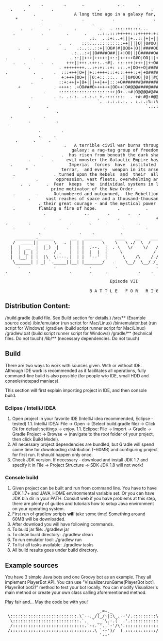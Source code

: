 <pre>
         .    .        .      .             . .     .        .          .          .
  .    .          .                 .                    .                .    .
           .               A long time ago in a galaxy far, far away...   .
    *         .               .           .               .        .             .
              .      .            .                 .                         +      .
      .   .      .         .         .   . :::::+::::...      .          .         .
   .          .         .      .    ..::.:::+++++:::+++++:+::.    .     .
                                 .:.  ..:+:..+|||+..::|+|+||++|:.             .     .
                     .   .    :::....:::::::::++||||O||O#OO|OOO|+|:.    .
     .   .      .      .    .:..:..::+||OO#|#|OOO+|O||####OO###O+:+|+               .
                          .:...:+||O####O##||+|OO|||O#####O#O||OO|++||:     .    .
.          .             ..::||+++|+++++|+::|+++++O#O|OO|||+++..:OOOOO|+  .         .
   .   .      .   .     +++||++:.:++:..+#|. ::::++|+++||++O##O+:.++|||#O+    .
         .           . ++++++++...:+:+:.:+: ::..+|OO++O|########|++++||##+            .
.          .       .  :::+++|O+||+::++++:::+:::+++::+|+O###########OO|:+OO       .  .
              .       +:+++|OO+|||O:+:::::.. .||O#OOO||O||#@###@######:+|O|  .
          .          ::+:++|+|O+|||++|++|:::+O#######O######O@############O
     +             . ++++: .+OO###O++++++|OO++|O#@@@####@##################+         .
               .     ::::::::::::::::::::++|O+..+#|O@@@@#@###O|O#O##@#OO####     .
          .        . :. .:.:. .:.:.: +.::::::::  . +#:#@:#@@@#O||O#O@:###:#| .      .
                                    `. .:.:.:.:. . :.:.:%::%%%:::::%::::%:::
         .      .                                      `.:.:.:.:   :.:.:.:.  .   .
                    .                                                                .
  .            .
         .          .                                                       .   .
 .                                                                                    .
             .        .                                                           .
             .     .                                                           .    *  .
    .      .     .                                                        .
                       .   A terrible civil war burns throughout the  .        .     .
                          galaxy: a rag-tag group of freedom fighters   .  .
              .       .  has risen from beneath the dark shadow of the            .
         .        .     evil monster the Galactic Empire has become.                  .
  .        .             Imperial  forces  have  instituted  a reign of   .      .
        *             terror,  and every  weapon in its arsenal has  been
   .               . turned upon the Rebels  and  their  allies:  tyranny, .   .
            .       oppression, vast fleets, overwhelming armies, and fear.        .  .
      .  .      .  Fear  keeps  the  individual systems in line,  and is the   .
                  prime motivator of the New Order.             .
   .        .      Outnumbered and outgunned,  the Rebellion burns across the   .    .
         .      vast reaches of space and a thousand-thousand worlds, with only     .
             . their great courage - and the mystical power known as the Force -
   .         flaming a fire of hope.        .          .    .    .            .      .
               .               ..       .       .   .             .           +          .
                     .              .       .              +     .      .    .          .
.        .               .       .     .            .        .                 .          .
   .           .        .                     .        .            .          .     .      .
             .               .    .          .              .   .         .
    _______ .______       __   _______     ____    __    ____  ___      .______      +   _______.
   /  _____||   _  \   . |  | |       \    \   \ ./  \  /   / /   \     |   _  \        /       |
  |  |  __  |  |_)  |    |  | |  .--.  |  . \   \/    \/   / /  ^  \  . |  |_)  |      |   (----`
  |  | |_ | |      / .   |  | |  |  |  |     \            / /  /_\  \   |      /   .    \   \
  |  |__| | |  |\  \----.|  | |  '--'  |      \    /\    / /  _____  \  |  |\  \----.----)   | .
   \______| | _| `._____||__| |_______/   .    \__/  \__/ /__/     \__\ | _| `._____|_______/    .
     .             .             .         .               .                 .
.        .               .       .     .            .    .       *        .        .        .

                                         Episode VII

                                 B A T T L E   F O R   R I G A
</pre>

## Distribution Content:

/build.gradle (build file. See Build section for details.)
/src/** (Example source code)
/bin/emulator (run script for Mac/Linux)
/bin/emulator.bat (run script for Windows)
/gradlew (build script runner script for Mac/Linux)
/gradlew.bat (build script runner script for Windows)
/gradle/** (technical files. Do not touch)
/lib/** (necessary dependencies. Do not touch)

## Build

There are two ways to work with sources given. With or without IDE.
Although IDE work is recommended as it facilitates all operations, fully command-line build is also possible
(for people w/o IDE, small HDD and console/notepad maniacs).

This section will first explain importing project in IDE, and then console build.

### Eclipse / IntelliJ IDEA

1. Open project in your favorite IDE (IntelliJ idea recommended, Eclipse - tested)
1.1. IntelliJ IDEA:  File -> Open -> (Select build.gradle file) -> Click Ok for default settings -> enjoy.
1.1. Eclipse:        File -> Import -> Gradle -> Gradle Project -> Browse -> (navigate to the root folder of your project, then click Build Model).
2. All necessary project dependencies are bundled, but Gradle will spend some time for downloading distribution (~60MB)
   and configuring project for first run. It should happen only once.
3. Check JDK version. If necessary - download and install JDK 1.7 and specify it in File -> Project Structure -> SDK
JDK 1.8 will not work!

### Console build
1. Given project can be built and run from command line.
You have to have JDK 1.7+ and JAVA_HOME environmental variable set. Or you can have JDK bin dir in your PATH.
Consult web if you have problems at this step, there are plenty of guides and tutorials how to setup Java environment on your operating system.
2. First run of gradlew scripts **will** take some time! Something around 60MB will be downloaded.
3. After download you will have following commands.
  1. To build jar file: ./gradlew jar
  2. To clean build directory: ./gradlew clean
  3. To run emulator tool: ./gradlew run
  4. To list all tasks available: ./gradlew tasks
4. All build results goes under build directory.

## Example sources
You have 3 simple Java bots and one Groovy bot as an example. They all implement PlayerBot API.
You can use "Visualizer.runGame(PlayerBot bot1, PlayerBot bot2)" method to test your bot locally.
You can modify Visualizer's main method or create your own class calling aforementioned method.


Play fair and…
May the code be with you!

<pre>
                                    _.=+._
 \::::::::::::::::::::::::::.\`--._/[_/~|;\_.--'/.:::::::::\
  \::::::::::::::::::::::::::.`.  ` __`\.-.(  .'.:::::::::::\
  /::::::::::::::::::::::::::::.`-:.`'..`-'/\'.:::::::::::::/
 /::::::::::::::::::::::::::::::::.\ `--')/  ) ::::::::::::/
                                     `--'
</pre>
